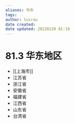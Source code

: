 ```yaml
---
aliases: 华东
tags:
author: tusrau
date created: 
date updated: 20220220 01:19
---
```


# 81.3 华东地区

- [[上海市]]
- 江苏省
- 浙江省
- 安徽省
- 福建省
- 江西省
- 山东省
- 台湾省